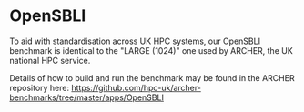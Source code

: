 # OpenSBLI

To aid with standardisation across UK HPC systems, our OpenSBLI benchmark is identical to the "LARGE (1024)" one used by ARCHER, the UK national HPC service.

Details of how to build and run the benchmark may be found in the ARCHER repository here: https://github.com/hpc-uk/archer-benchmarks/tree/master/apps/OpenSBLI
